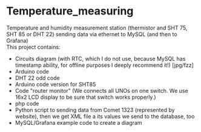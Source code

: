 # Temperature_measuring
Temperature and humidity measurement station (thermistor and SHT 75, SHT 85 or DHT 22) sending data via ethernet to MySQL (and then to Grafana)<br />
This project contains:<br />
- Circuits diagram (with RTC, which I do not use, because MySQL has timestamp ability, for offline purposes I deeply recommend it!) [jpg/fzz]<br />
- Arduino code<br />
- DHT 22 odd code<br />
- Arduino code version for SHT85<br />
- Code "router monitor" (We connects all UNOs on one switch. We use 16x2 LCD display to be sure that switch works properly.) <br />
- php code<br />
- Python script to sending data from Comet 1323 (represented by website), then we get XML file a its values we send to the database, too<br />
- MySQL/Grafana example code to create a diagram<br />

